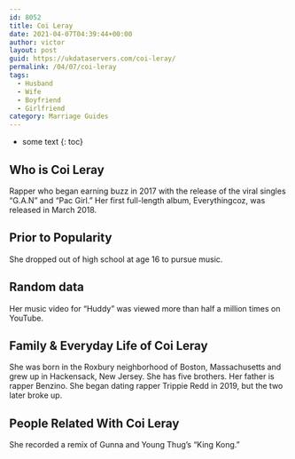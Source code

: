 ```yaml
---
id: 8052
title: Coi Leray
date: 2021-04-07T04:39:44+00:00
author: victor
layout: post
guid: https://ukdataservers.com/coi-leray/
permalink: /04/07/coi-leray
tags:
  - Husband
  - Wife
  - Boyfriend
  - Girlfriend
category: Marriage Guides
---
```


* some text
{: toc}


## Who is Coi Leray



Rapper who began earning buzz in 2017 with the release of the viral singles &#8220;G.A.N&#8221; and &#8220;Pac Girl.&#8221; Her first full-length album, Everythingcoz, was released in March 2018.

                
                
                
## Prior to Popularity



She dropped out of high school at age 16 to pursue music. 

                
                
                
## Random data



Her music video for &#8220;Huddy&#8221; was viewed more than half a million times on YouTube. 

                
                
                
## Family & Everyday Life of Coi Leray



She was born in the Roxbury neighborhood of Boston, Massachusetts and grew up in Hackensack, New Jersey. She has five brothers. Her father is rapper Benzino. She began dating rapper Trippie Redd in 2019, but the two later broke up.

                
                
                
## People Related With Coi Leray



She recorded a remix of Gunna and Young Thug&#8217;s &#8220;King Kong.&#8221; 

                
              
            
          
          
          